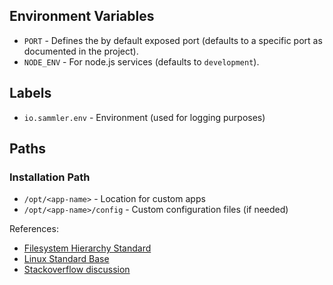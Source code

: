 
## Environment Variables

- `PORT` - Defines the by default exposed port (defaults to a specific port as documented in the project).
- `NODE_ENV` - For node.js services (defaults to `development`).

## Labels

- `io.sammler.env` - Environment (used for logging purposes)

## Paths

### Installation Path

- `/opt/<app-name>` - Location for custom apps
- `/opt/<app-name>/config` - Custom configuration files (if needed)

References:

- [Filesystem Hierarchy Standard](http://refspecs.linuxfoundation.org/FHS_2.3/fhs-2.3.html)
- [Linux Standard Base](http://en.wikipedia.org/wiki/Linux_Standard_Base)
- [Stackoverflow discussion](https://unix.stackexchange.com/questions/127076/into-which-directory-should-i-install-programs-in-linux)